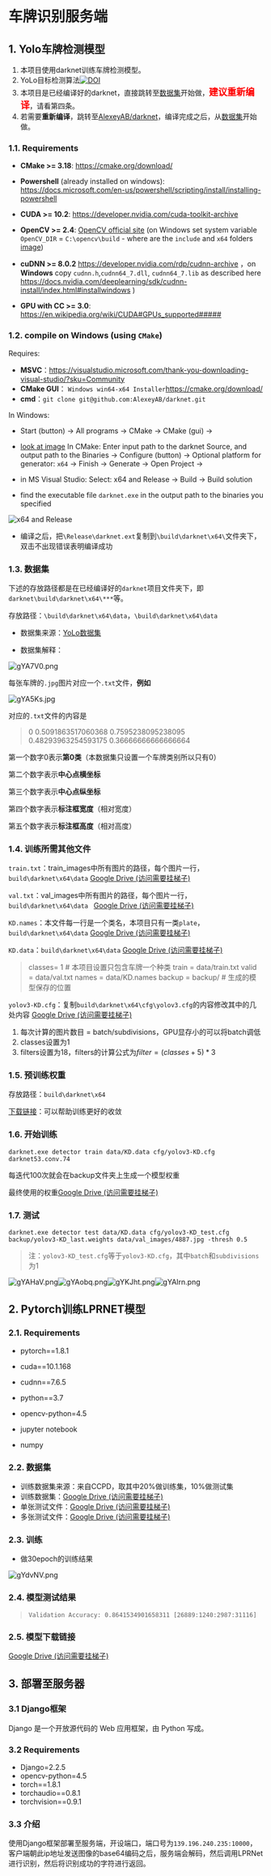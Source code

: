 # 车牌识别服务端



## 1. Yolo车牌检测模型

1. 本项目使用darknet训练车牌检测模型。
2.  YoLo目标检测算法[![DOI](https://zenodo.org/badge/146165888.svg)](https://zenodo.org/badge/latestdoi/146165888)
3. 本项目是已经编译好的darknet，直接跳转至[数据集](#dataset)开始做，<font color=#FF0000 size=4>**建议重新编译**</font>，请看第四条。
4. 若需要**重新编译**，跳转至[AlexeyAB/darknet](https://github.com/AlexeyAB/darknet)，编译完成之后，从[数据集](#dataset)开始做。

### 1.1. Requirements

* **CMake >= 3.18**: https://cmake.org/download/
* **Powershell** (already installed on windows): https://docs.microsoft.com/en-us/powershell/scripting/install/installing-powershell
* **CUDA >= 10.2**: https://developer.nvidia.com/cuda-toolkit-archive 
* **OpenCV >= 2.4**: [OpenCV official site](https://opencv.org/releases.html) (on Windows set system variable `OpenCV_DIR` = `C:\opencv\build` - where are the `include` and `x64` folders [image](https://user-images.githubusercontent.com/4096485/53249516-5130f480-36c9-11e9-8238-a6e82e48c6f2.png))
* **cuDNN >= 8.0.2** https://developer.nvidia.com/rdp/cudnn-archive ，on **Windows** copy `cudnn.h`,`cudnn64_7.dll`, `cudnn64_7.lib` as described here https://docs.nvidia.com/deeplearning/sdk/cudnn-install/index.html#installwindows )

* **GPU with CC >= 3.0**: https://en.wikipedia.org/wiki/CUDA#GPUs_supported##### 

### 1.2. compile on Windows (using `CMake`)

Requires:

* **MSVC**：https://visualstudio.microsoft.com/thank-you-downloading-visual-studio/?sku=Community
* **CMake GUI**： `Windows win64-x64 Installer`https://cmake.org/download/
* **cmd**：`git clone git@github.com:AlexeyAB/darknet.git`

In Windows:

* Start (button) -> All programs -> CMake -> CMake (gui) ->

* [look at image](https://habrastorage.org/webt/pz/s1/uu/pzs1uu4heb7vflfcjqn-lxy-aqu.jpeg) In CMake: Enter input path to the darknet Source, and output path to the Binaries -> Configure (button) -> Optional platform for generator: `x64`  -> Finish -> Generate -> Open Project ->

* in MS Visual Studio: Select: x64 and Release -> Build -> Build solution

* find the executable file `darknet.exe` in the output path to the binaries you specified

![x64 and Release](https://habrastorage.org/webt/ay/ty/f-/aytyf-8bufe7q-16yoecommlwys.jpeg)

* 编译之后，把`\Release\darknet.ext`复制到`\build\darknet\x64\`文件夹下，双击不出现错误表明编译成功

### 1.3. 数据集<span id="dataset"> </span>

下述的存放路径都是在已经编译好的`darknet`项目文件夹下，即`darknet\build\darknet\x64\***`等。

存放路径：`\build\darknet\x64\data`，`\build\darknet\x64\data`

* 数据集来源：[YoLo数据集 ](https://gitee.com/lx1318753541/yolo-dataset)

* 数据集解释：

![gYA7V0.png](https://z3.ax1x.com/2021/05/09/gYA7V0.png)

每张车牌的`.jpg`图片对应一个`.txt`文件，**例如**

![gYA5Ks.jpg](https://z3.ax1x.com/2021/05/09/gYA5Ks.jpg)

对应的`.txt`文件的内容是

> 0 0.5091863517060368 0.7595238095238095 0.48293963254593175 0.36666666666666664

第一个数字0表示**第0类**（本数据集只设置一个车牌类别所以只有0）

第二个数字表示**中心点横坐标**

第三个数字表示**中心点纵坐标**

第四个数字表示**标注框宽度**（相对宽度）

第五个数字表示**标注框高度**（相对高度）

### 1.4. 训练所需其他文件

`train.txt`：train_images中所有图片的路径，每个图片一行，`build\darknet\x64\data`       [Google Drive (访问需要挂梯子)](https://drive.google.com/file/d/1UrqzksZ4Pt3cf8UQGTaoqbcZBN0ipnMg/view?usp=sharing)

`val.txt`：val_images中所有图片的路径，每个图片一行，`build\darknet\x64\data `     [Google Drive (访问需要挂梯子)](https://drive.google.com/file/d/1ZVRKGz4deIihBRLaOAwjkKWLXUY2FwVh/view?usp=sharing)

`KD.names`：本文件每一行是一个类名，本项目只有一类`plate`，`build\darknet\x64\data`      [Google Drive (访问需要挂梯子)](https://drive.google.com/file/d/1f54DGQQ_fCkvbXD7F1JcyVzl9b5TDjKa/view?usp=sharing)

`KD.data`：`build\darknet\x64\data`      [Google Drive (访问需要挂梯子)](https://drive.google.com/file/d/1iAFq8RXdTfkGuUrevovTZVyVOtObou5c/view?usp=sharing)

> classes= 1                   # 本项目设置只包含车牌一个种类 
> train = data/train.txt
> valid = data/val.txt
> names = data/KD.names
> backup = backup/      # 生成的模型保存的位置

`yolov3-KD.cfg`：复制`build\darknet\x64\cfg\yolov3.cfg`的内容修改其中的几处内容   [Google Drive (访问需要挂梯子)](https://drive.google.com/file/d/1jhwOxiwV5Qa3nEHvyTi9a98Zvq7w6Ho5/view?usp=sharing)

1. 每次计算的图片数目 = batch/subdivisions，GPU显存小的可以将batch调低
2. classes设置为1
3. filters设置为18，filters的计算公式为$filter = (classes + 5) * 3$

### 1.5. 预训练权重

存放路径：`build\darknet\x64`

[下载链接](https://pjreddie.com/media/files/darknet53.conv.74)：可以帮助训练更好的收敛

### 1.6. 开始训练<span id="start_train"> </span>

`darknet.exe detector train data/KD.data cfg/yolov3-KD.cfg darknet53.conv.74`

每迭代100次就会在backup文件夹上生成一个模型权重

最终使用的权重[Google Drive (访问需要挂梯子)](https://drive.google.com/file/d/1Lqcq_oA74vw5lh0_IyEi15eog-qE34Fm/view?usp=sharing)

### 1.7. 测试

`darknet.exe detector test data/KD.data cfg/yolov3-KD_test.cfg backup/yolov3-KD_last.weights data/val_images/4887.jpg -thresh 0.5`

> 注：`yolov3-KD_test.cfg`等于`yolov3-KD.cfg`，其中`batch`和`subdivisions`为1

![gYAHaV.png](https://z3.ax1x.com/2021/05/09/gYAHaV.png)![gYAobq.png](https://z3.ax1x.com/2021/05/09/gYAobq.png)![gYKJht.png](https://z3.ax1x.com/2021/05/09/gYKJht.png)![gYAIrn.png](https://z3.ax1x.com/2021/05/09/gYAIrn.png)



## 2. Pytorch训练LPRNET模型

### 2.1. Requirements

* pytorch==1.8.1

* cuda==10.1.168
* cudnn==7.6.5
* python==3.7
* opencv-python=4.5
* jupyter notebook
* numpy

### 2.2. 数据集

* 训练数据集来源：来自CCPD，取其中20%做训练集，10%做测试集
* 训练数据集：[Google Drive (访问需要挂梯子)](https://drive.google.com/file/d/1jF1I0I5ZCPXYlv0KdA5uZrtEoWhxWQ5A/view?usp=sharing)  
* 单张测试文件：[Google Drive (访问需要挂梯子)](https://drive.google.com/file/d/1iO_pi7opelkd6zoPi974hhk6bIFKOkc6/view?usp=sharing)  
* 多张测试文件：[Google Drive (访问需要挂梯子)](https://drive.google.com/file/d/1WAVTzvLg6hmr4NXvYsde6pgIi99unIOH/view?usp=sharing)

### 2.3. 训练

* 做30epoch的训练结果

![gYdvNV.png](https://z3.ax1x.com/2021/05/09/gYdvNV.png)

### 2.4. 模型测试结果

> ```
> Validation Accuracy: 0.8641534901658311 [26889:1240:2987:31116]
> ```

### 2.5. 模型下载链接

[Google Drive (访问需要挂梯子)](https://drive.google.com/file/d/1MOhUsgZ-ocx04ogWGWPzRvkW4JvBC3Mj/view?usp=sharing)

## 3. 部署至服务器

### 3.1 Django框架

Django 是一个开放源代码的 Web 应用框架，由 Python 写成。

### 3.2 Requirements

* Django=2.2.5
* opencv-python=4.5
* torch==1.8.1
* torchaudio==0.8.1
* torchvision==0.9.1

### 3.3 介绍

使用Django框架部署至服务端，开设端口，端口号为`139.196.240.235:10000`，客户端朝此ip地址发送图像的base64编码之后，服务端会解码，然后调用LPRNet进行识别，然后将识别成功的字符进行返回。

